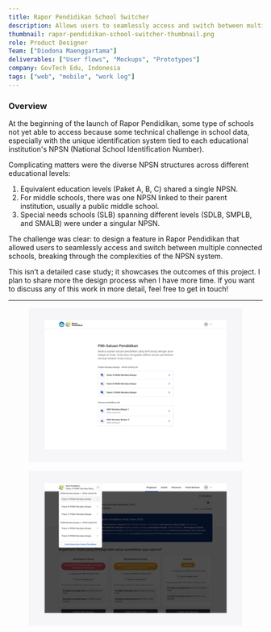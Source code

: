 ```yaml
---
title: Rapor Pendidikan School Switcher
description: Allows users to seamlessly access and switch between multiple connected schools.
thumbnail: rapor-pendidikan-school-switcher-thumbnail.png
role: Product Designer
Team: ["Diodona Maenggartama"]
deliverables: ["User flows", "Mockups", "Prototypes"]
company: GovTech Edu, Indonesia
tags: ["web", "mobile", "work log"]
---
```


### Overview

<p class="body-large">At the beginning of the launch of Rapor Pendidikan, some type of schools not yet able to access because some technical challenge in school data, especially with the unique identification system tied to each educational institution's NPSN (National School Identification Number). </p>

Complicating matters were the diverse NPSN structures across different educational levels:

1. Equivalent education levels (Paket A, B, C) shared a single NPSN.
2. For middle schools, there was one NPSN linked to their parent institution, usually a public middle school.
3. Special needs schools (SLB) spanning different levels (SDLB, SMPLB, and SMALB) were under a singular NPSN.

The challenge was clear: to design a feature in Rapor Pendidikan that allowed users to seamlessly access and switch between multiple connected schools, breaking through the complexities of the NPSN system.

This isn’t a detailed case study; it showcases the outcomes of this project. I plan to share more the design process when I have more time. If you want to discuss any of this work in more detail, feel free to get in touch!

---

<figure>
    <img src="img-homepage-switcher.jpg" alt="Preview of homepage switcher" /> 
</figure>

<figure>
    <img src="img-dropdown-switcher.jpg" alt="Preview of dropdown switcher" /> 
</figure>